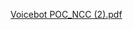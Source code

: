 [Voicebot POC_NCC (2).pdf](https://github.com/department-of-veterans-affairs/voicebot/files/11006227/Voicebot.POC_NCC.2.pdf)
